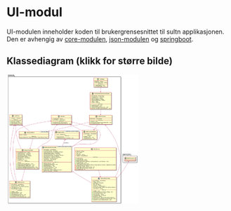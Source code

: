 # UI-modul
UI-modulen inneholder koden til brukergrensesnittet til sultn applikasjonen. Den er avhengig av [core-modulen](https://gitlab.stud.idi.ntnu.no/it1901/groups-2021/gr2118/gr2118/-/tree/master/sultn/core), [json-modulen](https://gitlab.stud.idi.ntnu.no/it1901/groups-2021/gr2118/gr2118/-/tree/master/sultn/json) og [springboot](https://gitlab.stud.idi.ntnu.no/it1901/groups-2021/gr2118/gr2118/-/tree/master/sultn/springboot).
## Klassediagram (klikk for større bilde)
<img src="/img/diagrams/classdiagramUI.png" alt="Class diagram" width="300">

